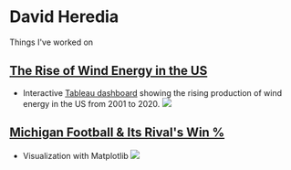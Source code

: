 # David Heredia
Things I've worked on

## [The Rise of Wind Energy in the US](https://github.com/david-heredia/portfolio-projects/tree/main/us-wind)
- Interactive [Tableau dashboard](https://public.tableau.com/views/USWindProduction/USWindEnergy?:language=en-US&:display_count=n&:origin=viz_share_link) showing the rising production of wind energy in the US from 2001 to 2020.
![](https://github.com/david-heredia/portfolio-projects/blob/main/us-wind/US-Wind-Energy.png)

## [Michigan Football & Its Rival's Win %](https://github.com/david-heredia/portfolio-projects/tree/main/michigan-football)
- Visualization with Matplotlib
![](https://github.com/david-heredia/portfolio-projects/blob/main/michigan-football/michigan-football-winpct.jpg)
